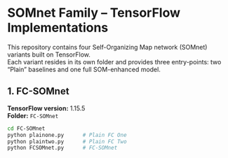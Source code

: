 # SOMnet Family – TensorFlow Implementations

This repository contains four Self-Organizing Map network (SOMnet) variants built on TensorFlow.  
Each variant resides in its own folder and provides three entry-points: two “Plain” baselines and one full SOM-enhanced model.

## 1. FC-SOMnet  
**TensorFlow version:** 1.15.5  
**Folder:** `FC-SOMnet`

```bash
cd FC-SOMnet
python plainone.py      # Plain FC One
python plaintwo.py      # Plain FC Two
python FCSOMnet.py      # FC-SOMnet
